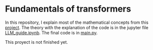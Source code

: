 # Fundamentals of transformers

In this repository, I explain most of the mathematical concepts from this [project](https://github.com/karpathy/ng-video-lecture). The theory with the explanation of the code is in the jupyter file [LLM_guide.ipynb](./LLM_guide.ipynb). The final code is in [main.py](./main.py).

This proyect is not finished yet.
